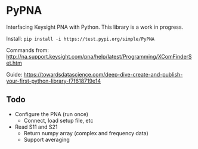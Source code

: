 # PyPNA
Interfacing Keysight PNA with Python.
This library is a work in progress.

Install: `pip install -i https://test.pypi.org/simple/PyPNA`

Commands from: http://na.support.keysight.com/pna/help/latest/Programming/XComFinderSet.htm

Guide: https://towardsdatascience.com/deep-dive-create-and-publish-your-first-python-library-f7f618719e14

## Todo
- Configure the PNA (run once)
  - Connect, load setup file, etc
- Read S11 and S21
  - Return numpy array (complex and frequency data)
  - Support averaging
